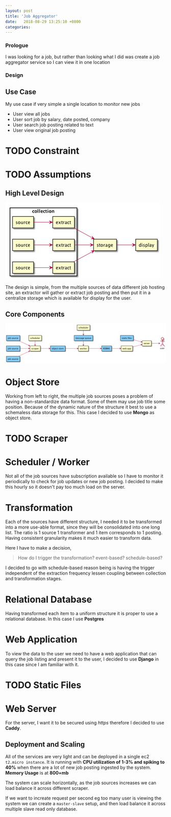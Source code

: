 ```yaml
---
layout: post
title: 'Job Aggregator'
date:   2018-08-29 13:25:10 +0800
categories:
---
```

### Prologue

I was looking for a job, but rather than looking what I did was create
a job aggregator service so I can view it in one location

### Design

## Use Case

My use case if very simple a single location to monitor new jobs

- User view all jobs
- User sort job by salary, date posted, company
- User search job posting related to text
- User view original job posting

# TODO Constraint

# TODO Assumptions

## High Level Design

![high_level](/assets/job-aggregator-high-level.png)


The design is simple, from the multiple sources of data different job
hosting site, an extractor will gather or extract job posting and then
put it in a centralize storage which is available for display for the
user.

## Core Components

![core_components](/assets/job-aggregator-core-components.png)

# Object Store

Working from left to right, the multiple job sources poses a problem
of having a non-standardize data format. Some of them may use job
title some position. Because of the dynamic nature of the structure it
best to use a schemaless data storage for this. This case I decided to
use **Mongo** as object store.

# TODO Scraper

# Scheduler / Worker

Not all of the job sources have subscription available so I have to
monitor it periodically to check for job updates or new job posting. I
decided to make this hourly so it doesn't pay too much load on the
server.

# Transformation

Each of the sources have different structure, I needed it to be
transformed into a more use-able format, since they will be
consolidated into one long list. The ratio is 1 source 1
transformer and 1 item corresponds to 1 posting. Having consistent
granularity makes it much easier to transform data.

Here I have to make a decision,

> How do I trigger the transformation? event-based? schedule-based?

I decided to go with schedule-based reason being is having the trigger
independent of the extraction frequency lessen coupling between
collection and transformation stages.

# Relational Database

Having transformed each item to a uniform structure it is proper to
use a relational database. In this case I use **Postgres**

# Web Application

To view the data to the user we need to have a web application that
can query the job listing and present it to the user, I decided to use
**Django** in this case since I am familiar with it.

# TODO Static Files

# Web Server

For the server, I want it to be secured using *https* therefore I
decided to use **Caddy**.

## Deployment and Scaling

All of the services are very light and can be deployed in a single ec2
`t2.micro instance`. It is running with **CPU utilization of 1-3% and
spiking to 40%** when there are a lot of new job posting ingested by
the system. **Memory Usage** is at **800+mb**

The system can scale horizontally, as the job sources increases we can
load balance it across different scraper.

If we want to increate request per second eg too many user is viewing
the system we can create a `master-slave` setup, and then load balance
it across multiple slave read only database.
